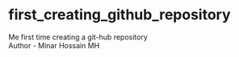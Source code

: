 # first_creating_github_repository
Me first time creating a git-hub repository
<br>
Author - Minar Hossain MH
